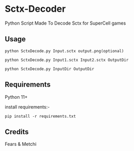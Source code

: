 # Sctx-Decoder
Python Script Made To Decode Sctx for SuperCell games

## Usage 

``python SctxDecode.py Input.sctx output.png(optional)``

``python SctxDecode.py Input1.sctx Input2.sctx OutputDir``

``python SctxDecode.py InputDir OutputDir``

## Requirements

Python 11+

install requirements:-

``pip install -r requirements.txt``

## Credits
Fears & Metchi
